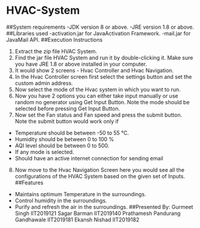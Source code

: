 # HVAC-System
##System requirements
-JDK version 8 or above.
-JRE version 1.8 or above.
##Libraries used
-activation.jar for JavaActivation Framework.
-mail.jar for JavaMail API.
##Execution Instructions
1. Extract the zip file HVAC System.
2. Find the jar file HVAC System and run it by double-clicking it. Make sure you have JRE 1.8 or above installed in your computer.
3. It would show 2 screens - Hvac Controller and Hvac Navigation.
4. In the Hvac Controller screen first select the settings button and set the custom admin address.
5. Now select the mode of the Hvac system in which you want to run.
6. Now you have 2 options you can either take input manually or use random no generator using Get Input Button. Note the mode should be selected before pressing Get Input Button.
7. Now set the Fan status and Fan speed and press the submit button. Note the submit button would work only if
  - Temperature should be between -50 to 55 ℃.
  - Humidity should be between 0 to 100 %
  - AQI level should be between 0 to 500.
  - If any mode is selected.
  - Should have an active internet connection for sending email
8. Now move to the Hvac Navigation Screen here you would see all the configurations of the HVAC System based on the given set of Inputs.
##Features
- Maintains optimum Temperature in the surroundings.
- Control humidity in the surroundings.
- Purify and refresh the air in the surroundings.
##Presented By:
Gurmeet Singh						IIT2019121
Sagar Barman						IIT2019140
Prathamesh Pandurang Gandhawale				IIT2019181
Ekansh Nishad						IIT2019182
